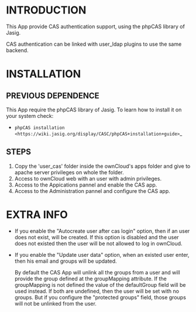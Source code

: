 INTRODUCTION
============

This App provide CAS authentication support, using the phpCAS library of Jasig.

CAS authentication can be linked with user_ldap plugins to use the same backend.


INSTALLATION
============

PREVIOUS DEPENDENCE
-------------------

This App require the phpCAS library of Jasig. To learn how to install it on your system check:

* `phpCAS installation <https://wiki.jasig.org/display/CASC/phpCAS+installation+guide>`_


STEPS
-----

1. Copy the 'user_cas' folder inside the ownCloud's apps folder and give to apache server privileges on whole the folder.
2. Access to ownCloud web with an user with admin privileges.
3. Access to the Appications pannel and enable the CAS app.
4. Access to the Administration pannel and configure the CAS app.


EXTRA INFO
==========

* If you enable the "Autocreate user after cas login" option, then if an user does not exist, will be created. If this option is disabled and the user does not existed then the user will be not allowed to log in ownCloud.

* If you enable the "Update user data" option, when an existed user enter, then his email and groups will be updated.

  By default the CAS App will unlink all the groups from a user and will provide the group defined at the groupMapping attribute. If the groupMapping is not defined the value of the defaultGroup field will be used instead. If both are undefined, then the user will be set with no groups.
  But if you configure the "protected groups" field, those groups will not be unlinked from the user.
